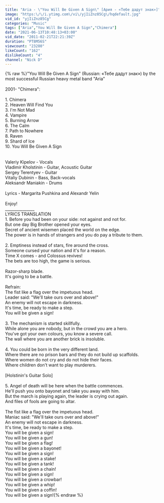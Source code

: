 ```yaml
---
title: "Aria - \"You Will Be Given A Sign\" [Ария - «Тебе дадут знак»]"
image: "https:\/\/i.ytimg.com\/vi\/yjIiZnz85Cg\/hqdefault.jpg"
vid_id: "yjIiZnz85Cg"
categories: "Music"
tags: ["Aria","You Will Be Given A Sign","Chimera"]
date: "2021-06-13T10:48:13+03:00"
vid_date: "2011-02-21T22:21:39Z"
duration: "PT8M56S"
viewcount: "23280"
likeCount: "162"
dislikeCount: "4"
channel: "Nick D"
---
```

{% raw %}&quot;You Will Be Given A Sign&quot; (Russian: «Тебе дадут знак») by the most successful Russian heavy metal band &quot;Aria&quot;<br /><br />2001- &quot;Chimera&quot;:<br /><br />1. Chimera<br />2. Heaven Will Find You<br />3. I'm Not Mad<br />4. Vampire<br />5. Burning Arrow<br />6. The Calm<br />7. Path to Nowhere<br />8. Raven<br />9. Shard of Ice<br />10. You Will Be Given A Sign<br /><br /><br />Valeriy Kipelov - Vocals<br />Vladimir Kholstinin - Guitar, Acoustic Guitar<br />Sergey Terentyev - Guitar<br />Vitaliy Dubinin - Bass, Back-vocals<br />Aleksandr Maniakin - Drums<br /><br />Lyrics - Margarita Pushkina and Alexandr Yelin<br /><br />Enjoy!<br />_______________<br />LYRICS TRANSLATION<br />1. Before you had been on your side: not against and not for.<br />But one day Big Brother opened your eyes.<br />Secret of ancient wisemen placed the world on the edge.<br />The power is in hands of strangers and you do pay a tribute to them.<br /><br />2. Emptiness instead of stars, fire around the cross.<br />Someone cursed your nation and it's for a reason.<br />Time X comes - and Colossus revives!<br />The bets are too high, the game is serious.<br /><br />Razor-sharp blade.<br />It's going to be a battle.<br /><br />Refrain:<br />The fist like a flag over the impetuous head.<br />Leader said: &quot;We'll take ours over and above!&quot;<br />An enemy will not escape in darkness.<br />It's time, be ready to make a step.<br />You will be given a sign!<br /><br />3. The mechanism is started skillfully.<br />While alone you are nobody, but in the crowd you are a hero.<br />You've got your own colours, you know a severe call.<br />The wall where you are another brick is insoluble.<br /><br />4. You could be born in the very different land.<br />Where there are no prison bars and they do not build up scaffolds.<br />Where women do not cry and do not hide their faces.<br />Where children don't want to play murderers.<br /><br />[Holstinin's Guitar Solo]<br /><br />5. Angel of death will be here when the battle commences.<br />He'll push you onto bayonet and take you away with him.<br />But the march is playing again, the leader is crying out again.<br />And files of fools are going to altar.<br /><br />The fist like a flag over the impetuous head.<br />Maniac said: &quot;We'll take ours over and above!&quot;<br />An enemy will not escape in darkness.<br />It's time, be ready to make a step.<br />You will be given a sign!<br />You will be given a gun!<br />You will be given a flag!<br />You will be given a bayonet!<br />You will be given a sign!<br />You will be given a stake!<br />You will be given a tank!<br />You will be given a chain!<br />You will be given a sign!<br />You will be given a crowbar!<br />You will be given a whip!<br />You will be given a coffin!<br />You will be given a sign!{% endraw %}

